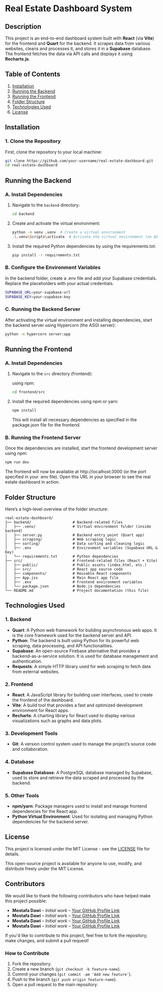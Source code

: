 # Real Estate Dashboard System

## Description

This project is an end-to-end dashboard system built with **React** (via **Vite**) for the frontend and **Quart** for the backend. It scrapes data from various websites, cleans and processes it, and stores it in a **Supabase** database. The frontend fetches the data via API calls and displays it using **Recharts.js**.

## Table of Contents

1. [Installation](#installation)
2. [Running the Backend](#running-the-backend)
3. [Running the Frontend](#running-the-frontend)
4. [Folder Structure](#folder-structure)
5. [Technologies Used](#technologies-used)
6. [License](#license)

## Installation

### 1. Clone the Repository

First, clone the repository to your local machine:

```bash
git clone https://github.com/your-username/real-estate-dashboard.git
cd real-estate-dashboard
```

## Running the Backend

### **A. Install Dependencies**

1. Navigate to the `backend` directory:

   ```bash
   cd backend
   ```

2. Create and activate the virtual environment:

   ```bash
   python -m venv .venv  # Create a virtual environment
   .\.venv\Scripts\activate  # Activate the virtual environment (on Windows)
   ```
   
3. Install the required Python dependencies by using the requirements.txt:

   ```bash
   pip install -r requirements.txt
   ```

### **B. Configure the Environment Variables**

   In the backend folder, create a .env file and add your Supabase credentials. Replace the placeholders with your actual credentials.

   ```bash
   SUPABASE_URL=your-supabase-url
   SUPABASE_KEY=your-supabase-key
   ```

### **C. Running the Backend Server**

   After activating the virtual environment and installing dependencies, start the backend server using Hypercorn (the ASGI server):

   ```bash
   python -m hypercorn server:app
   ```

## Running the Frontend

### A. Install Dependencies

1. Navigate to the `src` directory (frontend):
   
   using npm:
   
   ```bash
   cd frontend/src
   ```
3. Install the required dependencies using npm or yarn:

   ```bash
   npm install
   ```
   This will install all necessary dependencies as specified in the package.json file for the frontend.

### B. Running the Frontend Server

   Once the dependencies are installed, start the frontend development server using npm:

   ```bash
   npm run dev
   ```

The frontend will now be available at http://localhost:3000 (or the port specified in your .env file). Open this URL in your browser to see the real estate dashboard in action.

## Folder Structure

Here’s a high-level overview of the folder structure:

```plaintext
real-estate-dashboard/
├── backend/                   # Backend-related files
│   ├── .venv/                 # Virtual environment folder (inside backend)
│   ├── server.py              # Backend entry point (Quart app)
│   ├── scraping/              # Web scraping logic
│   ├── sorting/               # Data sorting and cleaning logic
│   ├── .env                   # Environment variables (Supabase URL & Key)
│   └── requirements.txt       # Python dependencies
├── src/                       # Frontend-related files (React + Vite)
│   ├── public/                # Public assets (index.html, etc.)
│   ├── src/                   # React app source code
│   ├── components/            # Reusable React components
│   ├── App.jsx                # Main React app file
│   ├── .env                   # Frontend environment variables
│   └── package.json           # Node.js dependencies
└── README.md                  # Project documentation (this file)
```

## Technologies Used

### 1. Backend
- **Quart**: A Python web framework for building asynchronous web apps. It is the core framework used for the backend server and API.
- **Python**: The backend is built using Python for its powerful web scraping, data processing, and API functionalities.
- **Supabase**: An open-source Firebase alternative that provides a backend-as-a-service solution. It is used for database management and authentication.
- **Requests**: A simple HTTP library used for web scraping to fetch data from external websites.

### 2. Frontend
- **React**: A JavaScript library for building user interfaces, used to create the frontend of the dashboard.
- **Vite**: A build tool that provides a fast and optimized development environment for React apps.
- **Recharts**: A charting library for React used to display various visualizations such as graphs and data plots.

### 3. Development Tools
- **Git**: A version control system used to manage the project’s source code and collaboration.

### 4. Database
- **Supabase Database**: A PostgreSQL database managed by Supabase, used to store and retrieve the data scraped and processed by the backend.

### 5. Other Tools
- **npm/yarn**: Package managers used to install and manage frontend dependencies for the React app.
- **Python Virtual Environment**: Used for isolating and managing Python dependencies for the backend server.

## License

This project is licensed under the MIT License - see the [LICENSE](LICENSE) file for details.

This open-source project is available for anyone to use, modify, and distribute freely under the MIT License.

## Contributors

We would like to thank the following contributors who have helped make this project possible:

- **Mostafa Dawi** – *Initial work* – [Your GitHub Profile Link](https://github.com/MostafaDawi)
- **Mostafa Dawi** – *Initial work* – [Your GitHub Profile Link](https://github.com/MostafaDawi)
- **Mostafa Dawi** – *Initial work* – [Your GitHub Profile Link](https://github.com/MostafaDawi)
- **Mostafa Dawi** – *Initial work* – [Your GitHub Profile Link](https://github.com/MostafaDawi)

If you'd like to contribute to this project, feel free to fork the repository, make changes, and submit a pull request!

### How to Contribute

1. Fork the repository.
2. Create a new branch (`git checkout -b feature-name`).
3. Commit your changes (`git commit -am 'Add new feature'`).
4. Push to the branch (`git push origin feature-name`).
5. Open a pull request to the main repository.

